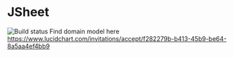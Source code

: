 # JSheet
![Build status](https://travis-ci.org/kavinfd/JSheet.svg?branch=master "Optional Title")
Find domain model here
https://www.lucidchart.com/invitations/accept/f282279b-b413-45b9-be64-8a5aa4ef4bb9
